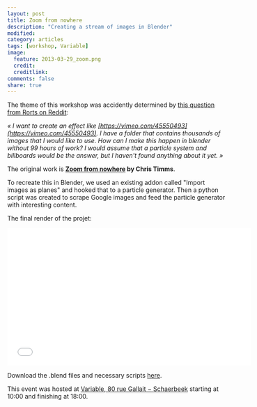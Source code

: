 ```yaml
---
layout: post
title: Zoom from nowhere
description: "Creating a stream of images in Blender"
modified: 
category: articles
tags: [workshop, Variable]
image:
  feature: 2013-03-29_zoom.png
  credit: 
  creditlink: 
comments: false
share: true
---
```


The theme of this workshop was accidently determined by [this question from Rorts on Reddit](http://www.reddit.com/r/blender/comments/1b794f/how_to_create_stream_of_images/):

*« I want to create an effect like [https://vimeo.com/45550493](https://vimeo.com/45550493). I have a folder that contains thousands of images that I would like to use. How can I make this happen in blender without 99 hours of work? I would assume that a particle system and billboards would be the answer, but I haven't found anything about it yet. »*

The original work is **[Zoom from nowhere](https://vimeo.com/45550493) by Chris Timms**.

To recreate this in Blender, we used an existing addon called "Import images as planes" and hooked that to a particle generator. Then a python script was created to scrape Google images and feed the particle generator with interesting content.

The final render of the projet:

<iframe width="560" height="315" src="//www.youtube.com/embed/Ef5QkXHRxNA?rel=0" frameborder="0" allowfullscreen></iframe>

Download the .blend files and necessary scripts [here](https://github.com/blender-brussels/bpy-bge-library/tree/master/users/juego/zoom).

This event was hosted at [Variable, 80 rue Gallait − Schaerbeek](https://www.openstreetmap.org/way/60317745#map=19/50.86677/4.36900) starting at 10:00 and finishing at 18:00.
